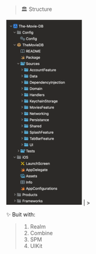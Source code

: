 > 🏛️ Structure                             

<img src="https://github.com/eminsaleck/The-Movie-DB/blob/main/screenshots/structure.png" width="200px" /> | > 
                                                                                                                
 ✨ Buit with:
> 1. Realm 
> 2. Combine
> 3. SPM
> 4. UIKit 
           
